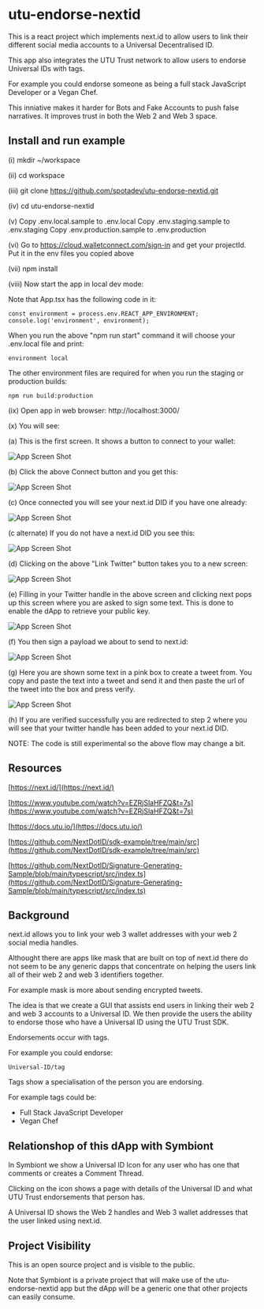 # utu-endorse-nextid

This is a react project which implements next.id to allow users to link their different social 
media accounts to a Universal Decentralised ID.

This app also integrates the UTU Trust network to allow users to endorse Universal IDs with tags.

For example you could endorse someone as being a full stack JavaScript Developer or a Vegan Chef.

This inniative makes it harder for Bots and Fake Accounts to push false narratives.  It improves 
trust in both the Web 2 and Web 3 space.


## Install and run example

(i) mkdir ~/workspace

(ii) cd workspace

(iii) git clone https://github.com/spotadev/utu-endorse-nextid.git

(iv) cd utu-endorse-nextid

(v) Copy .env.local.sample to .env.local
    Copy .env.staging.sample to .env.staging
    Copy .env.production.sample to .env.production

(vi) Go to https://cloud.walletconnect.com/sign-in and get your projectId.  Put it in the env files you copied above

(vii) npm install

(viii) Now start the app in local dev mode:

  Note that App.tsx has the following code in it:

    const environment = process.env.REACT_APP_ENVIRONMENT;
    console.log('environment', environment);

  When you run the above "npm run start" command it will choose your .env.local file and print:

    environment local

  The other environment files are required for when you run the staging or production builds:

    npm run build:production

(ix) Open app in web browser:  http://localhost:3000/

(x) You will see:

(a) This is the first screen.  It shows a button to connect to your wallet: 

![App Screen Shot](docimages/step_1.png)  

(b) Click the above Connect button and you get this:

![App Screen Shot](docimages/step_2.png)  

(c) Once connected you will see your next.id DID if you have one already:

![App Screen Shot](docimages/step_3a.png)  

(c alternate) If you do not have a next.id DID you see this:

![App Screen Shot](docimages/step_3b.png)  

(d) Clicking on the above "Link Twitter" button takes you to a new screen:

![App Screen Shot](docimages/step_4.png)  

(e) Filling in your Twitter handle in the above screen and clicking next pops up this screen where you are asked to sign some text.  This is done to enable the dApp to retrieve your public key.

![App Screen Shot](docimages/step_5.png)  

(f) You then sign a payload we about to send to next.id:

![App Screen Shot](docimages/step_6.png)  

(g) Here you are shown some text in a pink box to create a tweet from.  You copy and paste the text into a tweet and send it and then paste the url of the tweet into the box and press verify.

![App Screen Shot](docimages/step_7.png)  

(h) If you are verified successfully you are redirected to step 2 where you will see that your twitter handle has been added to your next.id DID.

NOTE: The code is still experimental so the above flow may change a bit.

 ## Resources

  [https://next.id/](https://next.id/)

  [https://www.youtube.com/watch?v=EZRjSlaHFZQ&t=7s](https://www.youtube.com/watch?v=EZRjSlaHFZQ&t=7s)

  [https://docs.utu.io/](https://docs.utu.io/)

  [https://github.com/NextDotID/sdk-example/tree/main/src](https://github.com/NextDotID/sdk-example/tree/main/src)

  [https://github.com/NextDotID/Signature-Generating-Sample/blob/main/typescript/src/index.ts](https://github.com/NextDotID/Signature-Generating-Sample/blob/main/typescript/src/index.ts)


## Background

next.id allows you to link your web 3 wallet addresses with your web 2 social media handles.

Althought there are apps like mask that are built on top of next.id there do not seem to be any
generic dapps that concentrate on helping the users link all of their web 2 and web 3 identifiers
together.

For example mask is more about sending encrypted tweets.

The idea is that we create a GUI that assists end users in linking their web 2 and web 3 accounts 
to a Universal ID.  We then provide the users the ability to endorse those who have a Universal 
ID using the UTU Trust SDK.

Endorsements occur with tags.

For example you could endorse:

    Universal-ID/tag

Tags show a specialisation of the person you are endorsing.

For example tags could be:

* Full Stack JavaScript Developer
* Vegan Chef


## Relationshop of this dApp with Symbiont

In Symbiont we show a Universal ID Icon for any user who has one that comments or creates a 
Comment Thread.

Clicking on the icon shows a page with details of the Universal ID and what UTU Trust endorsements 
that person has.

A Universal ID shows the Web 2 handles and Web 3 wallet addresses that the user linked using 
next.id.


## Project Visibility

This is an open source project and is visible to the public.  

Note that Symbiont is a private project that will make use of the utu-endorse-nextid app but the 
dApp will be a generic one that other projects can easily consume.